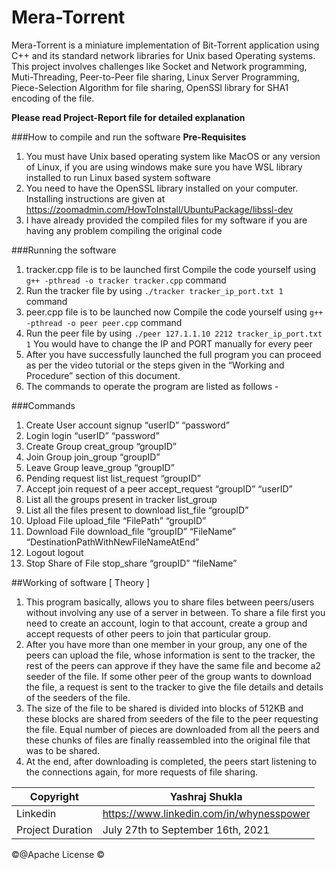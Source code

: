 # Mera-Torrent
Mera-Torrent is a miniature implementation of Bit-Torrent application using
C++ and its standard network libraries for Unix based Operating systems.
This project involves challenges like Socket and Network programming,
Muti-Threading, Peer-to-Peer file sharing, Linux Server Programming,
Piece-Selection Algorithm for file sharing, OpenSSl library for SHA1
encoding of the file.

**Please read Project-Report file for detailed explanation**

###How to compile and run the software
**Pre-Requisites**
1. You must have Unix based operating system like MacOS or any
version of Linux, if you are using windows make sure you have
WSL library installed to run Linux based system software
2. You need to have the OpenSSL library installed on your computer.
Installing instructions are given at
https://zoomadmin.com/HowToInstall/UbuntuPackage/libssl-dev
3. I have already provided the compiled files for my software if you
are having any problem compiling the original code

###Running the software

 1. tracker.cpp file is to be launched first
Compile the code yourself using ```g++ -pthread -o tracker tracker.cpp``` command
2. Run the tracker file by using ```./tracker tracker_ip_port.txt 1``` command
3. peer.cpp file is to be launched now Compile the code yourself using ```g++ -pthread -o peer peer.cpp```
command
4. Run the peer file by using ```./peer 127.1.1.10 2212 tracker_ip_port.txt 1```
You would have to change the IP and PORT manually for every peer
5. After you have successfully launched the full program you can proceed
as per the video tutorial or the steps given in the “Working and
Procedure” section of this document.
6. The commands to operate the program are listed as follows -

###Commands 
1. Create User account signup “userID” “password”
2. Login login “userID” “password”
3. Create Group creat_group “groupID”
4. Join Group join_group “groupID”
5. Leave Group leave_group “groupID”
6. Pending request list list_request “groupID”
7. Accept join request of a peer accept_request “groupID”
“userID”
8. List all the groups present in tracker list_group
9. List all the files present to download list_file “groupID”
10. Upload File upload_file “FilePath” “groupID”
11. Download File download_file “groupID” “FileName”
“DestinationPathWithNewFileNameAtEnd”
12. Logout logout
13. Stop Share of File stop_share “groupID” “fileName”

##Working of software [ Theory ]

1. This program basically, allows you to share files between peers/users
without involving any use of a server in between. To share a file first
you need to create an account, login to that account, create a group
and accept requests of other peers to join that particular group.
2. After you have more than one member in your group, any one of the
peers can upload the file, whose information is sent to the tracker, the
rest of the peers can approve if they have the same file and become a2
seeder of the file. If some other peer of the group wants to download
the file, a request is sent to the tracker to give the file details and
details of the seeders of the file.
3. The size of the file to be shared is divided into blocks of 512KB and
these blocks are shared from seeders of the file to the peer requesting
the file. Equal number of pieces are downloaded from all the peers and
these chunks of files are finally reassembled into the original file that
was to be shared.
4. At the end, after downloading is completed, the peers start listening to
the connections again, for more requests of file sharing.

Copyright |  Yashraj Shukla
--------- | ---------------
Linkedin | https://www.linkedin.com/in/whynesspower
Project Duration | July 27th to September 16th, 2021

©@Apache License ©

